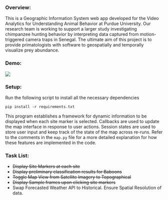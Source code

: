 
### Overview:
This is a Geographic Information System web app developed for the Video Analytics for Understanding Animal Behavior at Purdue University. Our research team is working to support a larger study investigating chimpanzee hunting behavior by interpreting data captured from motion-triggered camera traps in Senegal. The ultimate aim of this project is to provide primatologists with software to geospatially and temporally visualize prey abundance.

### Demo:
![](https://github.com/shaanchanchani/Visualization-Tool/blob/main/Demo2.gif)


### Setup:
Run the following script to install all the necessary dependencies
```
pip install -r requirements.txt
```
This program establishes a framework for dynamic information to be displayed when each site marker is selected. Callbacks are used to update the map interface in response to user actions. Session states are used to store user input and keep track of the state of the map across re-runs. Refer to the comments in the `map.py` file for a more detailed explanation for how these features are implemented in the code. 



### Task List:
- ~~Display Site Markers at each site~~
- ~~Display preliminary classification results for Baboons~~ 
- ~~Toggle Map View from Satellite Imagery to Topographical~~
- ~~Display Sample frames upon clicking site markers~~
- Swap Forecasted Weather API to Historical. Ensure Spatial Resolution of data.
